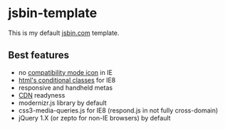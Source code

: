 <h1>jsbin-template</h1>

<p>This is my default <a href="http://jsbin.com" title="JS Bin">jsbin.com</a> template.</p>

<h2>Best features</h2>
<ul>
	<li>no <a href="https://www.google.com/search?q=internet+explorer+compatibility+mode+icon" title="">compatibility mode icon</a> in IE</li>
	<li><a href="http://www.paulirish.com/2008/conditional-stylesheets-vs-css-hacks-answer-neither/" title="">html's conditional classes</a> for IE8</li>
	<li>responsive and handheld metas</li>
	<li><a href="https://developers.google.com/speed/libraries/devguide" title="Google CDN">C</a><a href="http://cdnjs.com/" title="Cloudflare CDN">D<a href="http://jsdelivr.com" title="JS Delivr">N</a> readyness</li>
	<li>modernizr.js library by default</li>
	<li>css3-media-queries.js for IE8 (respond.js in not fully cross-domain)</li>
	<li>jQuery 1.X (or zepto for non-IE browsers) by default</li>
</ul>